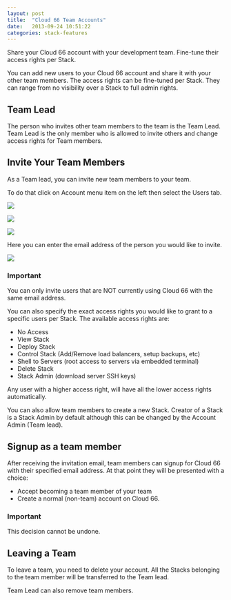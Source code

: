 ```yaml
---
layout: post
title:  "Cloud 66 Team Accounts"
date:   2013-09-24 10:51:22
categories: stack-features
---
```


<p class="lead">Share your Cloud 66 account with your development team. Fine-tune their access rights per Stack.</p>

You can add new users to your Cloud 66 account and share it with your other team members.
The access rights can be fine-tuned per Stack. They can range from no visibility over a Stack to full admin rights.

## Team Lead
The person who invites other team members to the team is the Team Lead. Team Lead is the only member who is allowed to invite others and change access rights for Team members.

## Invite Your Team Members
As a Team lead, you can invite new team members to your team.

To do that click on Account menu item on the left then select the Users tab.

![](http://help.cloud66.com.s3.amazonaws.com/pages/account_menu.png)

![](http://help.cloud66.com.s3.amazonaws.com/pages/users_tab.png)

![](http://help.cloud66.com.s3.amazonaws.com/pages/new_user.png)

Here you can enter the email address of the person you would like to invite.

![](http://help.cloud66.com.s3.amazonaws.com/pages/new_user_form.png)

<div class="notice">
		<h3>Important</h3>
		<p>You can only invite users that are NOT currently using Cloud 66 with the same email address.</p>
</div>

You can also specify the exact access rights you would like to grant to a specific users per Stack. The available access rights are:


- No Access
- View Stack
- Deploy Stack
- Control Stack (Add/Remove load balancers, setup backups, etc)
- Shell to Servers (root access to servers via embedded terminal)
- Delete Stack
- Stack Admin (download server SSH keys)

Any user with a higher access right, will have all the lower access rights automatically.

You can also allow team members to create a new Stack. Creator of a Stack is a Stack Admin by default although this can be changed by the Account Admin (Team lead).


## Signup as a team member
After receiving the invitation email, team members can signup for Cloud 66 with their specified email address. At that point they will be presented with a choice:
- Accept becoming a team member of your team
- Create a normal (non-team) account on Cloud 66.

<div class="notice">
		<h3>Important</h3>
		<p>This decision cannot be undone.</p>
</div>

## Leaving a Team
To leave a team, you need to delete your account. All the Stacks belonging to the team member will be transferred to the Team lead.

Team Lead can also remove team members.

